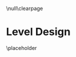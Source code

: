 \null\clearpage

Level Design
=============

<!-- TODO: Epigraph missing -->

<!-- TODO: Talk about the principles of level design -->
\placeholder
